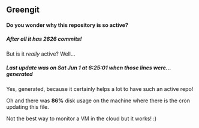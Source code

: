 ## Greengit

#### Do you wonder why this repository is so active?

##### After all it has 2626 commits!

But is it *really* active? Well...

##### Last update was on Sat Jun 1 at 6:25:01 when those lines were... generated

Yes, generated, because it certainly helps a lot to have such an active repo!

Oh and there was **86%** disk usage on the machine
where there is the cron updating this file.

Not the best way to monitor a VM in the cloud but it works! :)
